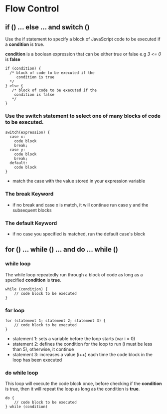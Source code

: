 # Flow Control

## if () ... else ... and switch ()

Use the if statement to specify a block of JavaScript code to be executed if a **condition** is true.

**condition** is a boolean expression that can be either true or false e.g _3 <= 0_ is **false**

```
if (condition) {
  /* block of code to be executed if the
     condition is true
  */
} else {
   /* block of code to be executed if the
    condition is false
   */
}
```
### Use the switch statement to select one of many blocks of code to be executed.
```
switch(expression) {
  case x:
    code block
    break;
  case y:
    code block
    break;
  default:
    code block
}
```
- match the case with the value stored in your expression variable
### The break Keyword
- if no break and case x is match, it will continue run case y and the subsequent blocks
### The default Keyword
- if no case you specified is matched, run the default case's block

## for () ... while () ... and do ... while ()
### while loop
The while loop repeatedly run through a block of code as
long as a specified **condition** is **true**.

```
while (condition) {
    // code block to be executed
}
```
### for loop
```
for (statement 1; statement 2; statement 3) {
    // code block to be executed
}
```
- statement 1: sets a variable before the loop starts (var i = 0)
- statement 2: defines the condition for the loop to run (i must be less than 5), otherwise, it continue
- statement 3: increases a value (i++) each time the code block in the loop has been executed
### do while loop
This loop will execute the code block once, before
checking if the **condition** is true, then it will repeat the
loop as long as the condition is **true**.
```
do {
    // code block to be executed
} while (condition)
```
